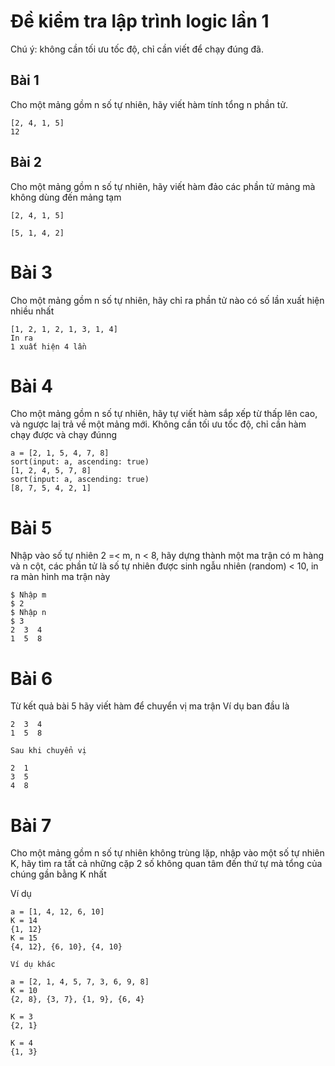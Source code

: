 # Đề kiểm tra lập trình logic lần 1

Chú ý: không cần tối ưu tốc độ, chỉ cần viết để chạy đúng đã.

## Bài 1
Cho một mảng gồm n số tự nhiên, hãy viết hàm tính tổng n phần tử.
```
[2, 4, 1, 5]
12
```

## Bài 2
Cho một mảng gồm n số tự nhiên, hãy viết hàm đảo các phần tử mảng mà không dùng đến mảng tạm
```
[2, 4, 1, 5]

[5, 1, 4, 2]
```
# Bài 3
Cho một mảng gồm n số tự nhiên, hãy chỉ ra phần tử nào có số lần xuất hiện nhiều nhất
```
[1, 2, 1, 2, 1, 3, 1, 4]
In ra
1 xuất hiện 4 lần
```

# Bài 4
Cho một mảng gồm n số tự nhiên, hãy tự viết hàm sắp xếp từ thấp lên cao, và ngược laị trả về một mảng mới. Không cần tối ưu tốc độ, chỉ cần hàm chạy được và chạy đúnng
```
a = [2, 1, 5, 4, 7, 8]
sort(input: a, ascending: true)
[1, 2, 4, 5, 7, 8]
sort(input: a, ascending: true)
[8, 7, 5, 4, 2, 1]
```

# Bài 5
Nhập vào số tự nhiên 2 =< m, n < 8, hãy dựng thành một
ma trận có m hàng và n cột, các phần tử là số tự nhiên được sinh ngẫu nhiên (random) < 10, in ra màn hình ma trận này
```
$ Nhập m
$ 2
$ Nhập n
$ 3
2  3  4
1  5  8
```

# Bài 6
Từ kết quả bài 5 hãy viết hàm để chuyển vị ma trận
Ví dụ ban đầu là
```
2  3  4
1  5  8

Sau khi chuyển vị

2  1
3  5
4  8
```
# Bài 7
Cho một mảng gồm n số tự nhiên không trùng lặp, nhập vào một số tự nhiên K,
hãy tìm ra tất cả những cặp 2 số không quan tâm đến thứ tự mà tổng của chúng gần bằng K nhất

Ví dụ
```
a = [1, 4, 12, 6, 10]
K = 14
{1, 12}
K = 15
{4, 12}, {6, 10}, {4, 10}

Ví dụ khác

a = [2, 1, 4, 5, 7, 3, 6, 9, 8]
K = 10
{2, 8}, {3, 7}, {1, 9}, {6, 4}

K = 3
{2, 1}

K = 4
{1, 3}
```